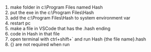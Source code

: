 1. make folder in c:\Program Files named Hash
2. put the exe in the c:\Program Files\Hash
3. add the c:\Program Files\Hash to system environment var
4. restart pc
5. make a file in VSCode that has the .hash ending
6. code in Hash in that file
7. open terminal with ctrl+shift+` and run Hash {the file name}.hash
8. {} are not required when run
